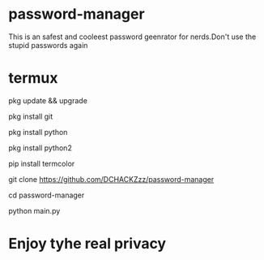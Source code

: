 # password-manager
This is an safest and cooleest password geenrator for nerds.Don't use the stupid passwords again



# termux
pkg update && upgrade

pkg install git

pkg install python

pkg install python2

pip install termcolor

git clone https://github.com/DCHACKZzz/password-manager

cd password-manager

python main.py

# Enjoy tyhe real privacy
